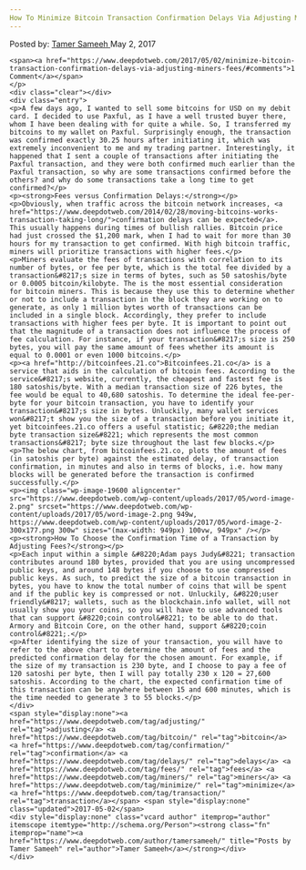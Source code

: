 ```yaml
---
How To Minimize Bitcoin Transaction Confirmation Delays Via Adjusting Miners&#8217; Fees?
---
```

<article class="post-listing post-19586 post type-post status-publish format-standard has-post-thumbnail hentry category-deepdot-news tag-adjusting tag-bitcoin tag-confirmation tag-delays tag-fees tag-miners tag-minimize tag-transaction">
    <div class="post-inner">
        <span>Posted by: <a href="https://www.deepdotweb.com/author/tamersameeh/" title="">Tamer Sameeh </a></span>
    <span>May 2, 2017</span>
    
    <span><a href="https://www.deepdotweb.com/2017/05/02/minimize-bitcoin-transaction-confirmation-delays-via-adjusting-miners-fees/#comments">1 Comment</a></span>
    </p>
    <div class="clear"></div>
    <div class="entry">
    <p>A few days ago, I wanted to sell some bitcoins for USD on my debit card. I decided to use Paxful, as I have a well trusted buyer there, whom I have been dealing with for quite a while. So, I transferred my bitcoins to my wallet on Paxful. Surprisingly enough, the transaction was confirmed exactly 30.25 hours after initiating it, which was extremely inconvenient to me and my trading partner. Interestingly, it happened that I sent a couple of transactions after initiating the Paxful transaction, and they were both confirmed much earlier than the Paxful transaction, so why are some transactions confirmed before the others? and why do some transactions take a long time to get confirmed?</p>
    <p><strong>Fees versus Confirmation Delays:</strong></p>
    <p>Obviously, when traffic across the bitcoin network increases, <a href="https://www.deepdotweb.com/2014/02/28/moving-bitcoins-works-transaction-taking-long/">confirmation delays can be expected</a>. This usually happens during times of bullish rallies. Bitcoin price had just crossed the $1,200 mark, when I had to wait for more than 30 hours for my transaction to get confirmed. With high bitcoin traffic, miners will prioritize transactions with higher fees.</p>
    <p>Miners evaluate the fees of transactions with correlation to its number of bytes, or fee per byte, which is the total fee divided by a transaction&#8217;s size in terms of bytes, such as 50 satoshis/byte or 0.0005 bitcoin/kilobyte. The is the most essential consideration for bitcoin miners. This is because they use this to determine whether or not to include a transaction in the block they are working on to generate, as only 1 million bytes worth of transactions can be included in a single block. Accordingly, they prefer to include transactions with higher fees per byte. It is important to point out that the magnitude of a transaction does not influence the process of fee calculation. For instance, if your transaction&#8217;s size is 250 bytes, you will pay the same amount of fees whether its amount is equal to 0.0001 or even 1000 bitcoins.</p>
    <p><a href="http://bitcoinfees.21.co">Bitcoinfees.21.co</a> is a service that aids in the calculation of bitcoin fees. According to the service&#8217;s website, currently, the cheapest and fastest fee is 180 satoshis/byte. With a median transaction size of 226 bytes, the fee would be equal to 40,680 satoshis. To determine the ideal fee-per-byte for your bitcoin transaction, you have to identify your transaction&#8217;s size in bytes. Unluckily, many wallet services won&#8217;t show you the size of a transaction before you initiate it, yet bitcoinfees.21.co offers a useful statistic; &#8220;the median byte transaction size&#8221; which represents the most common transactions&#8217; byte size throughout the last few blocks.</p>
    <p>The below chart, from bitcoinfees.21.co, plots the amount of fees (in satoshis per byte) against the estimated delay, of transaction confirmation, in minutes and also in terms of blocks, i.e. how many blocks will be generated before the transaction is confirmed successfully.</p>
    <p><img class="wp-image-19600 aligncenter" src="https://www.deepdotweb.com/wp-content/uploads/2017/05/word-image-2.png" srcset="https://www.deepdotweb.com/wp-content/uploads/2017/05/word-image-2.png 949w, https://www.deepdotweb.com/wp-content/uploads/2017/05/word-image-2-300x177.png 300w" sizes="(max-width: 949px) 100vw, 949px" /></p>
    <p><strong>How To Choose the Confirmation Time of a Transaction by Adjusting Fees?</strong></p>
    <p>Each input within a simple &#8220;Adam pays Judy&#8221; transaction contributes around 180 bytes, provided that you are using uncompressed public keys, and around 148 bytes if you choose to use compressed public keys. As such, to predict the size of a bitcoin transaction in bytes, you have to know the total number of coins that will be spent and if the public key is compressed or not. Unluckily, &#8220;user friendly&#8217; wallets, such as the blockchain.info wallet, will not usually show you your coins, so you will have to use advanced tools that can support &#8220;coin control&#8221; to be able to do that. Armory and Bitcoin Core, on the other hand, support &#8220;coin control&#8221;.</p>
    <p>After identifying the size of your transaction, you will have to refer to the above chart to determine the amount of fees and the predicted confirmation delay for the chosen amount. For example, if the size of my transaction is 230 byte, and I choose to pay a fee of 120 satoshi per byte, then I will pay totally 230 x 120 = 27,600 satoshis. According to the chart, the expected confirmation time of this transaction can be anywhere between 15 and 600 minutes, which is the time needed to generate 3 to 55 blocks.</p>
    </div>
    <span style="display:none"><a href="https://www.deepdotweb.com/tag/adjusting/" rel="tag">adjusting</a> <a href="https://www.deepdotweb.com/tag/bitcoin/" rel="tag">bitcoin</a> <a href="https://www.deepdotweb.com/tag/confirmation/" rel="tag">confirmation</a> <a href="https://www.deepdotweb.com/tag/delays/" rel="tag">delays</a> <a href="https://www.deepdotweb.com/tag/fees/" rel="tag">fees</a> <a href="https://www.deepdotweb.com/tag/miners/" rel="tag">miners</a> <a href="https://www.deepdotweb.com/tag/minimize/" rel="tag">minimize</a> <a href="https://www.deepdotweb.com/tag/transaction/" rel="tag">transaction</a></span> <span style="display:none" class="updated">2017-05-02</span>
    <div style="display:none" class="vcard author" itemprop="author" itemscope itemtype="http://schema.org/Person"><strong class="fn" itemprop="name"><a href="https://www.deepdotweb.com/author/tamersameeh/" title="Posts by Tamer Sameeh" rel="author">Tamer Sameeh</a></strong></div>
    </div>
</article>

